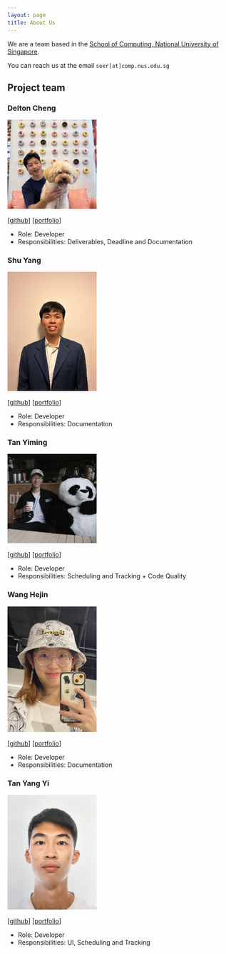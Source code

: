 ```yaml
---
layout: page
title: About Us
---
```


We are a team based in the [School of Computing, National University of Singapore](http://www.comp.nus.edu.sg).

You can reach us at the email `seer[at]comp.nus.edu.sg`

## Project team

### Delton Cheng

<img src="images/deltoncheng.png" width="200px">

[[github](https://github.com/DeltonCheng)]
[[portfolio](team/deltoncheng.md)]

* Role: Developer
* Responsibilities: Deliverables, Deadline and Documentation

### Shu Yang

<img src="images/shuyangk.png" width="200px">

[[github](http://github.com/shuyangk)]
[[portfolio](team/shuyangk.md)]

* Role: Developer
* Responsibilities: Documentation

### Tan Yiming

<img src="images/tanyyyming.png" width="200px">

[[github](http://github.com/tanyyyming)] 
[[portfolio](team/tanyyyming.md)]

* Role: Developer
* Responsibilities: Scheduling and Tracking + Code Quality

### Wang Hejin

<img src="images/wanghejin.png" width="200px">

[[github](http://github.com/wanghejin)]
[[portfolio](team/wanghejin.md)]

* Role: Developer
* Responsibilities: Documentation

### Tan Yang Yi

<img src="images/yytan25.png" width="200px">

[[github](http://github.com/yytan25)]
[[portfolio](team/yytan25.md)]

* Role: Developer
* Responsibilities: UI, Scheduling and Tracking
